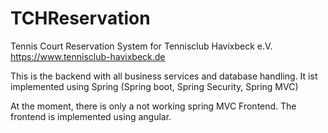 # TCHReservation
Tennis Court Reservation System for Tennisclub Havixbeck e.V. https://www.tennisclub-havixbeck.de

This is the backend with all business services and database handling. It ist implemented using Spring (Spring boot, Spring Security, Spring MVC)

At the moment, there is only a not working spring MVC Frontend. The frontend is implemented using angular.
